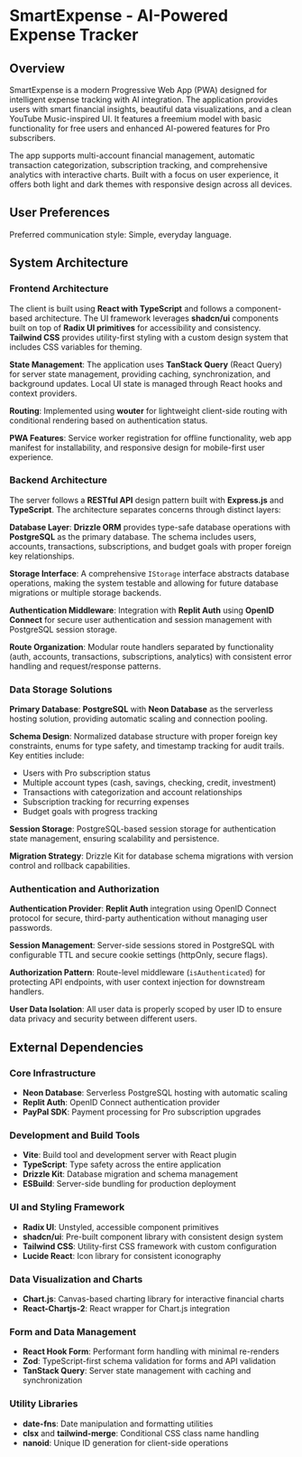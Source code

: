 # SmartExpense - AI-Powered Expense Tracker

## Overview

SmartExpense is a modern Progressive Web App (PWA) designed for intelligent expense tracking with AI integration. The application provides users with smart financial insights, beautiful data visualizations, and a clean YouTube Music-inspired UI. It features a freemium model with basic functionality for free users and enhanced AI-powered features for Pro subscribers.

The app supports multi-account financial management, automatic transaction categorization, subscription tracking, and comprehensive analytics with interactive charts. Built with a focus on user experience, it offers both light and dark themes with responsive design across all devices.

## User Preferences

Preferred communication style: Simple, everyday language.

## System Architecture

### Frontend Architecture
The client is built using **React with TypeScript** and follows a component-based architecture. The UI framework leverages **shadcn/ui** components built on top of **Radix UI primitives** for accessibility and consistency. **Tailwind CSS** provides utility-first styling with a custom design system that includes CSS variables for theming.

**State Management**: The application uses **TanStack Query** (React Query) for server state management, providing caching, synchronization, and background updates. Local UI state is managed through React hooks and context providers.

**Routing**: Implemented using **wouter** for lightweight client-side routing with conditional rendering based on authentication status.

**PWA Features**: Service worker registration for offline functionality, web app manifest for installability, and responsive design for mobile-first user experience.

### Backend Architecture
The server follows a **RESTful API** design pattern built with **Express.js** and **TypeScript**. The architecture separates concerns through distinct layers:

**Database Layer**: **Drizzle ORM** provides type-safe database operations with **PostgreSQL** as the primary database. The schema includes users, accounts, transactions, subscriptions, and budget goals with proper foreign key relationships.

**Storage Interface**: A comprehensive `IStorage` interface abstracts database operations, making the system testable and allowing for future database migrations or multiple storage backends.

**Authentication Middleware**: Integration with **Replit Auth** using **OpenID Connect** for secure user authentication and session management with PostgreSQL session storage.

**Route Organization**: Modular route handlers separated by functionality (auth, accounts, transactions, subscriptions, analytics) with consistent error handling and request/response patterns.

### Data Storage Solutions
**Primary Database**: **PostgreSQL** with **Neon Database** as the serverless hosting solution, providing automatic scaling and connection pooling.

**Schema Design**: Normalized database structure with proper foreign key constraints, enums for type safety, and timestamp tracking for audit trails. Key entities include:
- Users with Pro subscription status
- Multiple account types (cash, savings, checking, credit, investment)
- Transactions with categorization and account relationships
- Subscription tracking for recurring expenses
- Budget goals with progress tracking

**Session Storage**: PostgreSQL-based session storage for authentication state management, ensuring scalability and persistence.

**Migration Strategy**: Drizzle Kit for database schema migrations with version control and rollback capabilities.

### Authentication and Authorization
**Authentication Provider**: **Replit Auth** integration using OpenID Connect protocol for secure, third-party authentication without managing user passwords.

**Session Management**: Server-side sessions stored in PostgreSQL with configurable TTL and secure cookie settings (httpOnly, secure flags).

**Authorization Pattern**: Route-level middleware (`isAuthenticated`) for protecting API endpoints, with user context injection for downstream handlers.

**User Data Isolation**: All user data is properly scoped by user ID to ensure data privacy and security between different users.

## External Dependencies

### Core Infrastructure
- **Neon Database**: Serverless PostgreSQL hosting with automatic scaling
- **Replit Auth**: OpenID Connect authentication provider
- **PayPal SDK**: Payment processing for Pro subscription upgrades

### Development and Build Tools
- **Vite**: Build tool and development server with React plugin
- **TypeScript**: Type safety across the entire application
- **Drizzle Kit**: Database migration and schema management
- **ESBuild**: Server-side bundling for production deployment

### UI and Styling Framework
- **Radix UI**: Unstyled, accessible component primitives
- **shadcn/ui**: Pre-built component library with consistent design system
- **Tailwind CSS**: Utility-first CSS framework with custom configuration
- **Lucide React**: Icon library for consistent iconography

### Data Visualization and Charts
- **Chart.js**: Canvas-based charting library for interactive financial charts
- **React-Chartjs-2**: React wrapper for Chart.js integration

### Form and Data Management
- **React Hook Form**: Performant form handling with minimal re-renders
- **Zod**: TypeScript-first schema validation for forms and API validation
- **TanStack Query**: Server state management with caching and synchronization

### Utility Libraries
- **date-fns**: Date manipulation and formatting utilities
- **clsx** and **tailwind-merge**: Conditional CSS class name handling
- **nanoid**: Unique ID generation for client-side operations